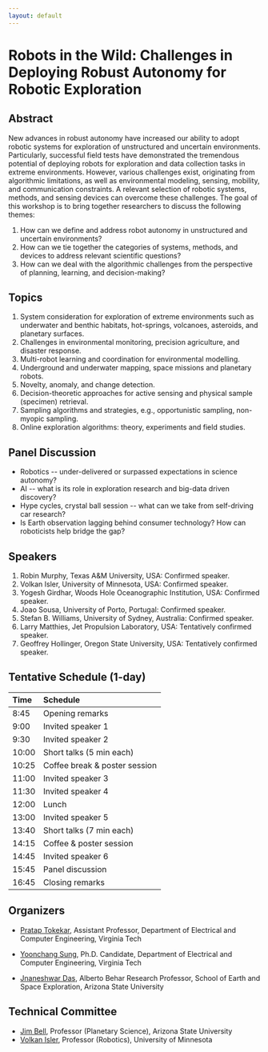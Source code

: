 ```yaml
---
layout: default
---
```


# **Robots in the Wild: Challenges in Deploying Robust Autonomy for Robotic Exploration**

## **Abstract**

New advances in robust autonomy have increased our ability to adopt robotic systems for exploration of unstructured and uncertain environments. Particularly, successful field tests have demonstrated the tremendous potential of deploying robots for exploration and data collection tasks in extreme environments. However, various challenges exist, originating from algorithmic limitations, as well as environmental modeling, sensing, mobility, and communication constraints. A relevant selection of robotic systems, methods, and sensing devices can overcome these challenges. The goal of this workshop is to bring together researchers to discuss the following themes:

1. How can we define and address robot autonomy in unstructured and uncertain environments?
2. How can we tie together the categories of systems, methods, and devices to address relevant scientific questions? 
3. How can we deal with the algorithmic challenges from the perspective of planning, learning, and decision-making?


## **Topics**

1. System consideration for exploration of extreme environments such as underwater and benthic habitats, hot-springs, volcanoes, asteroids, and planetary surfaces.
2. Challenges in environmental monitoring, precision agriculture, and disaster response.
3. Multi-robot learning and coordination for environmental modelling.
4. Underground and underwater mapping, space missions and planetary robots.
5. Novelty, anomaly, and change detection.
6. Decision-theoretic approaches for active sensing and physical sample (specimen) retrieval.
7. Sampling algorithms and strategies, e.g., opportunistic sampling, non-myopic sampling.
8. Online exploration algorithms: theory, experiments and field studies.


## **Panel Discussion**

* Robotics -- under-delivered or surpassed expectations in science autonomy? 
* AI -- what is its role in exploration research and big-data driven discovery?
* Hype cycles, crystal ball session -- what can we take from self-driving car research?
* Is Earth observation lagging behind consumer technology? How can roboticists help bridge the gap?


## **Speakers**

1. Robin Murphy, Texas A&M University, USA: Confirmed speaker.
2. Volkan Isler, University of Minnesota, USA: Confirmed speaker.
3. Yogesh Girdhar, Woods Hole Oceanographic Institution, USA: Confirmed speaker.
4. Joao Sousa, University of Porto, Portugal: Confirmed speaker.
5. Stefan B. Williams, University of Sydney, Australia: Confirmed speaker.
6. Larry Matthies, Jet Propulsion Laboratory, USA: Tentatively confirmed speaker.
7. Geoffrey Hollinger, Oregon State University, USA: Tentatively confirmed speaker.


## **Tentative Schedule (1-day)**

|   Time   |           Schedule           |
|:---------|:-----------------------------|
|   8:45   |       Opening remarks        |
|   9:00   |      Invited speaker 1       |
|   9:30   |      Invited speaker 2       |
|  10:00   |   Short talks (5 min each)   |
|  10:25   | Coffee break & poster session|
|  11:00   |      Invited speaker 3       |
|  11:30   |      Invited speaker 4       |
|  12:00   |            Lunch             |
|  13:00   |      Invited speaker 5       |
|  13:40   |   Short talks (7 min each)   |
|  14:15   |    Coffee & poster session   |
|  14:45   |      Invited speaker 6       |
|  15:45   |       Panel discussion       |
|  16:45   |       Closing remarks        |


## **Organizers**

* [Pratap Tokekar](http://tokekar.github.io/), Assistant Professor,
Department of Electrical and Computer Engineering, Virginia Tech 

* [Yoonchang Sung](https://yoonchangsung.com/), Ph.D. Candidate,
Department of Electrical and Computer Engineering, Virginia Tech 

* [Jnaneshwar Das](https://web.asu.edu/jdas), Alberto Behar Research Professor,
School of Earth and Space Exploration, Arizona State University


## **Technical Committee**

* [Jim Bell](http://jimbell.sese.asu.edu/), Professor (Planetary Science), Arizona State University 
* [Volkan Isler](https://www-users.cs.umn.edu/~isler/), Professor (Robotics), University of Minnesota 

